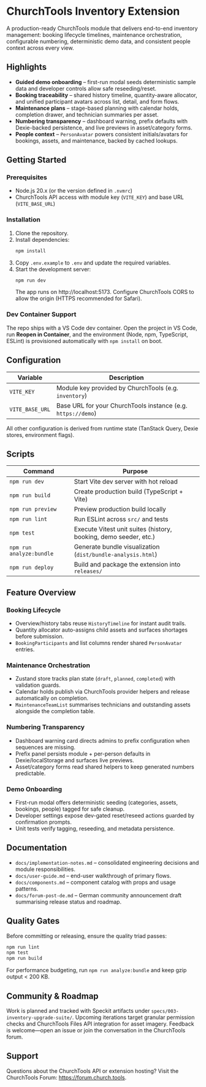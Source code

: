 # ChurchTools Inventory Extension

A production-ready ChurchTools module that delivers end-to-end inventory management: booking lifecycle timelines, maintenance orchestration, configurable numbering, deterministic demo data, and consistent people context across every view.

## Highlights
- **Guided demo onboarding** – first-run modal seeds deterministic sample data and developer controls allow safe reseeding/reset.
- **Booking traceability** – shared history timeline, quantity-aware allocator, and unified participant avatars across list, detail, and form flows.
- **Maintenance plans** – stage-based planning with calendar holds, completion drawer, and technician summaries per asset.
- **Numbering transparency** – dashboard warning, prefix defaults with Dexie-backed persistence, and live previews in asset/category forms.
- **People context** – `PersonAvatar` powers consistent initials/avatars for bookings, assets, and maintenance, backed by cached lookups.

## Getting Started
### Prerequisites
- Node.js 20.x (or the version defined in `.nvmrc`)
- ChurchTools API access with module key (`VITE_KEY`) and base URL (`VITE_BASE_URL`)

### Installation
1. Clone the repository.
2. Install dependencies:
   ```bash
   npm install
   ```
3. Copy `.env.example` to `.env` and update the required variables.
4. Start the development server:
   ```bash
   npm run dev
   ```
   The app runs on http://localhost:5173. Configure ChurchTools CORS to allow the origin (HTTPS recommended for Safari).

### Dev Container Support
The repo ships with a VS Code dev container. Open the project in VS Code, run **Reopen in Container**, and the environment (Node, npm, TypeScript, ESLint) is provisioned automatically with `npm install` on boot.

## Configuration
| Variable        | Description                                                   |
|-----------------|---------------------------------------------------------------|
| `VITE_KEY`      | Module key provided by ChurchTools (e.g. `inventory`)         |
| `VITE_BASE_URL` | Base URL for your ChurchTools instance (e.g. `https://demo`) |

All other configuration is derived from runtime state (TanStack Query, Dexie stores, environment flags).

## Scripts
| Command                  | Purpose                                                       |
|--------------------------|---------------------------------------------------------------|
| `npm run dev`            | Start Vite dev server with hot reload                         |
| `npm run build`          | Create production build (TypeScript + Vite)                   |
| `npm run preview`        | Preview production build locally                              |
| `npm run lint`           | Run ESLint across `src/` and tests                             |
| `npm test`               | Execute Vitest unit suites (history, booking, demo seeder, etc.) |
| `npm run analyze:bundle` | Generate bundle visualization (`dist/bundle-analysis.html`)   |
| `npm run deploy`         | Build and package the extension into `releases/`              |

## Feature Overview
### Booking Lifecycle
- Overview/history tabs reuse `HistoryTimeline` for instant audit trails.
- Quantity allocator auto-assigns child assets and surfaces shortages before submission.
- `BookingParticipants` and list columns render shared `PersonAvatar` entries.

### Maintenance Orchestration
- Zustand store tracks plan state (`draft`, `planned`, `completed`) with validation guards.
- Calendar holds publish via ChurchTools provider helpers and release automatically on completion.
- `MaintenanceTeamList` summarises technicians and outstanding assets alongside the completion table.

### Numbering Transparency
- Dashboard warning card directs admins to prefix configuration when sequences are missing.
- Prefix panel persists module + per-person defaults in Dexie/localStorage and surfaces live previews.
- Asset/category forms read shared helpers to keep generated numbers predictable.

### Demo Onboarding
- First-run modal offers deterministic seeding (categories, assets, bookings, people) tagged for safe cleanup.
- Developer settings expose dev-gated reset/reseed actions guarded by confirmation prompts.
- Unit tests verify tagging, reseeding, and metadata persistence.

## Documentation
- `docs/implementation-notes.md` – consolidated engineering decisions and module responsibilities.
- `docs/user-guide.md` – end-user walkthrough of primary flows.
- `docs/components.md` – component catalog with props and usage patterns.
- `docs/forum-post-de.md` – German community announcement draft summarising release status and roadmap.

## Quality Gates
Before committing or releasing, ensure the quality triad passes:
```bash
npm run lint
npm test
npm run build
```
For performance budgeting, run `npm run analyze:bundle` and keep gzip output < 200 KB.

## Community & Roadmap
Work is planned and tracked with Speckit artifacts under `specs/003-inventory-upgrade-suite/`. Upcoming iterations target granular permission checks and ChurchTools Files API integration for asset imagery. Feedback is welcome—open an issue or join the conversation in the ChurchTools forum.

## Support
Questions about the ChurchTools API or extension hosting? Visit the ChurchTools Forum: https://forum.church.tools.
